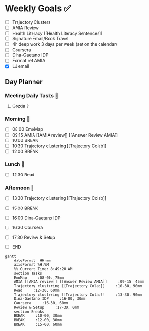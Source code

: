 # Weekly Goals ✅
  - [ ] Trajectory Clusters 
  - [ ] AMIA Review 
  - [ ] Health Literacy [[Health Literacy Sentences]]
  - [ ] Signature Email/Book Travel
  - [ ] 4h deep work 3 days per week (set on the calendar)
  - [ ] Coursera
  - [ ] Dina-Gaetano IDP
  - [ ] Format ref AMIA
  - [x] LJ email
## Day Planner
### Meeting Daily Tasks 💚 
1. Gozda ?
### Morning 🔨
- [ ] 08:00 EmoMap
- [ ] 09:15 AMIA [[AMIA review]] [[Answer Review AMIA]]
- [ ] 10:00 BREAK
- [ ] 10:30 Trajectory clustering [[Trajectory Colab]]
- [ ] 12:00 BREAK
### Lunch 👀
- [ ] 12:30 Read
### Afternoon 👻
- [ ] 13:30 Trajectory clustering [[Trajectory Colab]]
- [ ] 15:00 BREAK
- [ ] 16:00 Dina-Gaetano IDP
- [ ] 16:30 Coursera
- [ ] 17:30 Review & Setup
- [ ] END


```mermaid
gantt
    dateFormat  HH-mm
    axisFormat %H:%M
    %% Current Time: 8:49:20 AM
    section Tasks
    EmoMap     :08-00, 75mm
    AMIA [[AMIA review]] [[Answer Review AMIA]]     :09-15, 45mm
    Trajectory clustering [[Trajectory Colab]]     :10-30, 90mm
    Read     :12-30, 60mm
    Trajectory clustering [[Trajectory Colab]]     :13-30, 90mm
    Dina-Gaetano IDP     :16-00, 30mm
    Coursera     :16-30, 60mm
    Review & Setup     :17-30, 0mm
    section Breaks
    BREAK     :10-00, 30mm
    BREAK     :12-00, 30mm
    BREAK     :15-00, 60mm
```


